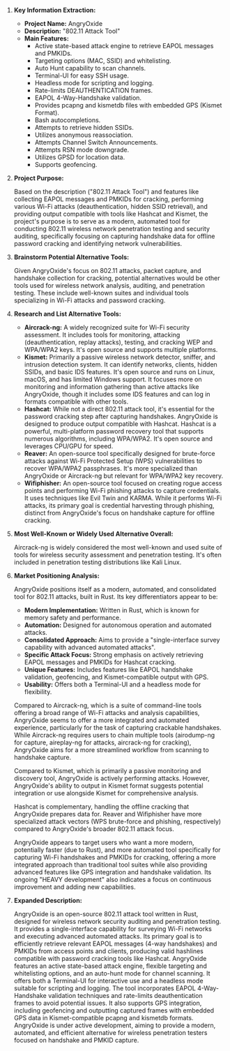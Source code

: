 1.  **Key Information Extraction:**

    *   **Project Name:** AngryOxide
    *   **Description:** "802.11 Attack Tool"
    *   **Main Features:**
        *   Active state-based attack engine to retrieve EAPOL messages and PMKIDs.
        *   Targeting options (MAC, SSID) and whitelisting.
        *   Auto Hunt capability to scan channels.
        *   Terminal-UI for easy SSH usage.
        *   Headless mode for scripting and logging.
        *   Rate-limits DEAUTHENTICATION frames.
        *   EAPOL 4-Way-Handshake validation.
        *   Provides pcapng and kismetdb files with embedded GPS (Kismet Format).
        *   Bash autocompletions.
        *   Attempts to retrieve hidden SSIDs.
        *   Utilizes anonymous reassociation.
        *   Attempts Channel Switch Announcements.
        *   Attempts RSN mode downgrade.
        *   Utilizes GPSD for location data.
        *   Supports geofencing.

2.  **Project Purpose:**

    Based on the description ("802.11 Attack Tool") and features like collecting EAPOL messages and PMKIDs for cracking, performing various Wi-Fi attacks (deauthentication, hidden SSID retrieval), and providing output compatible with tools like Hashcat and Kismet, the project's purpose is to serve as a modern, automated tool for conducting 802.11 wireless network penetration testing and security auditing, specifically focusing on capturing handshake data for offline password cracking and identifying network vulnerabilities.

3.  **Brainstorm Potential Alternative Tools:**

    Given AngryOxide's focus on 802.11 attacks, packet capture, and handshake collection for cracking, potential alternatives would be other tools used for wireless network analysis, auditing, and penetration testing. These include well-known suites and individual tools specializing in Wi-Fi attacks and password cracking.

4.  **Research and List Alternative Tools:**

    *   **Aircrack-ng:** A widely recognized suite for Wi-Fi security assessment. It includes tools for monitoring, attacking (deauthentication, replay attacks), testing, and cracking WEP and WPA/WPA2 keys. It's open source and supports multiple platforms.
    *   **Kismet:** Primarily a passive wireless network detector, sniffer, and intrusion detection system. It can identify networks, clients, hidden SSIDs, and basic IDS features. It's open source and runs on Linux, macOS, and has limited Windows support. It focuses more on monitoring and information gathering than active attacks like AngryOxide, though it includes some IDS features and can log in formats compatible with other tools.
    *   **Hashcat:** While not a direct 802.11 attack tool, it's essential for the password cracking step after capturing handshakes. AngryOxide is designed to produce output compatible with Hashcat. Hashcat is a powerful, multi-platform password recovery tool that supports numerous algorithms, including WPA/WPA2. It's open source and leverages CPU/GPU for speed.
    *   **Reaver:** An open-source tool specifically designed for brute-force attacks against Wi-Fi Protected Setup (WPS) vulnerabilities to recover WPA/WPA2 passphrases. It's more specialized than AngryOxide or Aircrack-ng but relevant for WPA/WPA2 key recovery.
    *   **Wifiphisher:** An open-source tool focused on creating rogue access points and performing Wi-Fi phishing attacks to capture credentials. It uses techniques like Evil Twin and KARMA. While it performs Wi-Fi attacks, its primary goal is credential harvesting through phishing, distinct from AngryOxide's focus on handshake capture for offline cracking.

5.  **Most Well-Known or Widely Used Alternative Overall:**

    Aircrack-ng is widely considered the most well-known and used suite of tools for wireless security assessment and penetration testing. It's often included in penetration testing distributions like Kali Linux.

6.  **Market Positioning Analysis:**

    AngryOxide positions itself as a modern, automated, and consolidated tool for 802.11 attacks, built in Rust. Its key differentiators appear to be:
    *   **Modern Implementation:** Written in Rust, which is known for memory safety and performance.
    *   **Automation:** Designed for autonomous operation and automated attacks.
    *   **Consolidated Approach:** Aims to provide a "single-interface survey capability with advanced automated attacks".
    *   **Specific Attack Focus:** Strong emphasis on actively retrieving EAPOL messages and PMKIDs for Hashcat cracking.
    *   **Unique Features:** Includes features like EAPOL handshake validation, geofencing, and Kismet-compatible output with GPS.
    *   **Usability:** Offers both a Terminal-UI and a headless mode for flexibility.

    Compared to Aircrack-ng, which is a suite of command-line tools offering a broad range of Wi-Fi attacks and analysis capabilities, AngryOxide seems to offer a more integrated and automated experience, particularly for the task of capturing crackable handshakes. While Aircrack-ng requires users to chain multiple tools (airodump-ng for capture, aireplay-ng for attacks, aircrack-ng for cracking), AngryOxide aims for a more streamlined workflow from scanning to handshake capture.

    Compared to Kismet, which is primarily a passive monitoring and discovery tool, AngryOxide is actively performing attacks. However, AngryOxide's ability to output in Kismet format suggests potential integration or use alongside Kismet for comprehensive analysis.

    Hashcat is complementary, handling the offline cracking that AngryOxide prepares data for. Reaver and Wifiphisher have more specialized attack vectors (WPS brute-force and phishing, respectively) compared to AngryOxide's broader 802.11 attack focus.

    AngryOxide appears to target users who want a more modern, potentially faster (due to Rust), and more automated tool specifically for capturing Wi-Fi handshakes and PMKIDs for cracking, offering a more integrated approach than traditional tool suites while also providing advanced features like GPS integration and handshake validation. Its ongoing "HEAVY development" also indicates a focus on continuous improvement and adding new capabilities.

7.  **Expanded Description:**

    AngryOxide is an open-source 802.11 attack tool written in Rust, designed for wireless network security auditing and penetration testing. It provides a single-interface capability for surveying Wi-Fi networks and executing advanced automated attacks. Its primary goal is to efficiently retrieve relevant EAPOL messages (4-way handshakes) and PMKIDs from access points and clients, producing valid hashlines compatible with password cracking tools like Hashcat. AngryOxide features an active state-based attack engine, flexible targeting and whitelisting options, and an auto-hunt mode for channel scanning. It offers both a Terminal-UI for interactive use and a headless mode suitable for scripting and logging. The tool incorporates EAPOL 4-Way-Handshake validation techniques and rate-limits deauthentication frames to avoid potential issues. It also supports GPS integration, including geofencing and outputting captured frames with embedded GPS data in Kismet-compatible pcapng and kismetdb formats. AngryOxide is under active development, aiming to provide a modern, automated, and efficient alternative for wireless penetration testers focused on handshake and PMKID capture.